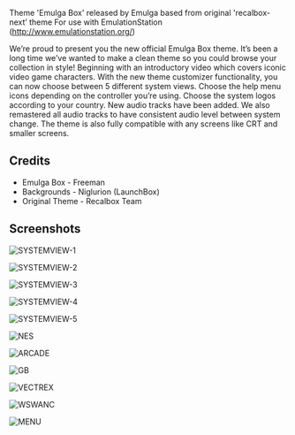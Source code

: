 Theme 'Emulga Box' released by Emulga based from original 'recalbox-next’ theme
For use with EmulationStation (http://www.emulationstation.org/)

We’re proud to present you the new official Emulga Box theme. It’s been a long time we’ve wanted to make a clean theme so you could browse your collection in style! Beginning with an introductory video which covers iconic video game characters. With the new theme customizer functionality, you can now choose between 5 different system views. Choose the help menu icons depending on the controller you’re using. Choose the system logos according to your country. New audio tracks have been added. We also remastered all audio tracks to have consistent audio level between system change. The theme is also fully compatible with any screens like CRT and smaller screens.

Credits
-------
- Emulga Box - Freeman
- Backgrounds - Niglurion (LaunchBox)
- Original Theme - Recalbox Team


Screenshots
-----------
![SYSTEMVIEW-1](https://s14.postimg.cc/6ot7vmgo1/1-system.png)

![SYSTEMVIEW-2](https://s14.postimg.cc/x9vqr6qr5/2-system.png)

![SYSTEMVIEW-3](https://s14.postimg.cc/5zafj9vk1/3-system.png)

![SYSTEMVIEW-4](https://s14.postimg.cc/9vnrfaqu9/4-system.png)

![SYSTEMVIEW-5](https://s14.postimg.cc/df9p53lu9/5-system.png)

![NES](https://s14.postimg.cc/eub9tupi9/gl-nes.png)

![ARCADE](https://s14.postimg.cc/ph52z8fn5/gl-arcade.png)

![GB](https://s14.postimg.cc/hbn112z41/gl-gb.png)

![VECTREX](https://s14.postimg.cc/5zafjc8fl/gl-vectrex.png)

![WSWANC](https://s14.postimg.cc/8gm6qn2mp/gl-wswanc.png)

![MENU](https://s14.postimg.cc/wx4cl3vnl/menu.pnG)
